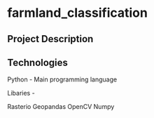 # farmland_classification

## Project Description

## Technologies


Python - Main programming language

Libaries - 

Rasterio
Geopandas
OpenCV
Numpy
